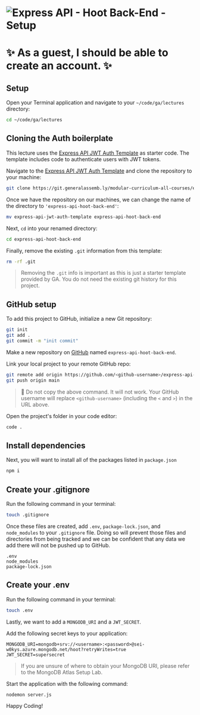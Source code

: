 # ![Express API - Hoot Back-End - Setup](./assets/hero.png)

# ✨ As a guest, I should be able to create an account. ✨


## Setup

Open your Terminal application and navigate to your `~/code/ga/lectures` directory:

```bash
cd ~/code/ga/lectures
```

## Cloning the Auth boilerplate

This lecture uses the [Express API JWT Auth Template](https://git.generalassemb.ly/modular-curriculum-all-courses/express-api-jwt-auth-template.git) as starter code. The template includes code to authenticate users with JWT tokens.

Navigate to the [Express API JWT Auth Template](https://git.generalassemb.ly/modular-curriculum-all-courses/express-api-jwt-auth-template.git) and clone the repository to your machine:

```bash
git clone https://git.generalassemb.ly/modular-curriculum-all-courses/express-api-jwt-auth-template.git
```

Once we have the repository on our machines, we can change the name of the directory to `'express-api-hoot-back-end'`:

```bash
mv express-api-jwt-auth-template express-api-hoot-back-end
```

Next, `cd` into your renamed directory:

```bash
cd express-api-hoot-back-end
```

Finally, remove the existing `.git` information from this template:

```bash
rm -rf .git
```

> Removing the `.git` info is important as this is just a starter template provided by GA. You do not need the existing git history for this project.

## GitHub setup

To add this project to GitHub, initialize a new Git repository:

```bash
git init
git add .
git commit -m "init commit"
```

Make a new repository on [GitHub](https://github.com/) named `express-api-hoot-back-end`.

Link your local project to your remote GitHub repo:

```bash
git remote add origin https://github.com/<github-username>/express-api-hoot-back-end.git
git push origin main
```

> 🚨 Do not copy the above command. It will not work. Your GitHub username will replace `<github-username>` (including the `<` and `>`) in the URL above.

Open the project's folder in your code editor:

```bash
code .
```

## Install dependencies

Next, you will want to install all of the packages listed in `package.json`

```bash
npm i
```

## Create your .gitignore

Run the following command in your terminal:

```bash
touch .gitignore
```

Once these files are created, add `.env`, `package-lock.json`, and `node_modules` to your `.gitignore` file. Doing so will prevent those files and directories from being tracked and we can be confident that any data we add there will not be pushed up to GitHub.

```text
.env
node_modules
package-lock.json
```

## Create your .env

Run the following command in your terminal:

```bash
touch .env
```

Lastly, we want to add a `MONGODB_URI` and a `JWT_SECRET`.

Add the following secret keys to your application:

```text
MONGODB_URI=mongodb+srv://<username>:<password>@sei-w0kys.azure.mongodb.net/hoot?retryWrites=true
JWT_SECRET=supersecret
```

> If you are unsure of where to obtain your MongoDB URI, please refer to the MongoDB Atlas Setup Lab.

Start the application with the following command:

```bash
nodemon server.js
```

Happy Coding!
